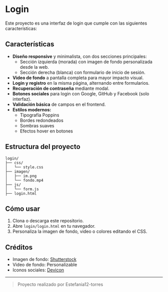 # Login

Este proyecto es una interfaz de login que cumple con las siguientes características:

## Características
- **Diseño responsive** y minimalista, con dos secciones principales:
  - Sección izquierda (morada) con imagen de fondo personalizada desde la web.
  - Sección derecha (blanca) con formulario de inicio de sesión.
- **Video de fondo** a pantalla completa para mayor impacto visual.
- **Login y registro** en la misma página, alternando entre formularios.
- **Recuperación de contraseña** mediante modal.
- **Botones sociales** para login con Google, GitHub y Facebook (solo interfaz).
- **Validación básica** de campos en el frontend.
- **Estilos modernos:**
  - Tipografía Poppins
  - Bordes redondeados
  - Sombras suaves
  - Efectos hover en botones

## Estructura del proyecto
```
login/
├── css/
│   └── style.css
├── imagen/
│   ├── im.png
│   └── fondo.mp4
├── js/
│   └── form.js
├── login.html
```

## Cómo usar
1. Clona o descarga este repositorio.
2. Abre `login/login.html` en tu navegador.
3. Personaliza la imagen de fondo, video o colores editando el CSS.

## Créditos
- Imagen de fondo: [Shutterstock](https://www.shutterstock.com/image-photo/vertical-creative-collage-dynamic-image-600nw-2492320177.jpg)
- Video de fondo: Personalizable
- Iconos sociales: [Devicon](https://devicon.dev/)

---

> Proyecto realizado por Estefania12-torres
